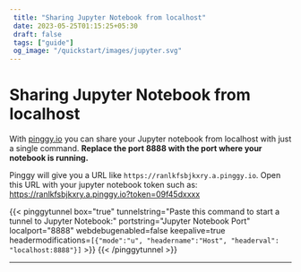 ```yaml
---
 title: "Sharing Jupyter Notebook from localhost" 
 date: 2023-05-25T01:15:25+05:30 
 draft: false 
 tags: ["guide"]
 og_image: "/quickstart/images/jupyter.svg"
---
```


# Sharing Jupyter Notebook from localhost

With [pinggy.io](https://pinggy.io) you can share your Jupyter notebook from localhost with just a single command. **Replace the port 8888 with the port where your notebook is running.**

Pinggy will give you a URL like `https://ranlkfsbjkxry.a.pinggy.io`. Open this URL with your jupyter notebook token such as:
https://ranlkfsbjkxry.a.pinggy.io?token=09f45dxxxx

{{< pinggytunnel box="true" tunnelstring="Paste this command to start a tunnel to Jupyter Notebook:" portstring="Jupyter Notebook Port" localport="8888" webdebugenabled=false keepalive=true headermodifications=`[{"mode":"u", "headername":"Host", "headerval": "localhost:8888"}]` >}}
{{< /pinggytunnel >}}

<hr>
